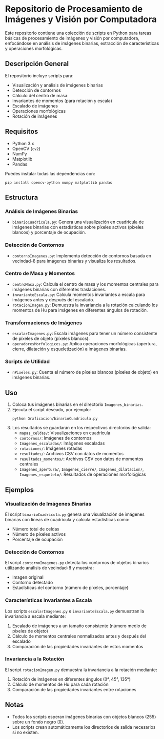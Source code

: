 # Repositorio de Procesamiento de Imágenes y Visión por Computadora

Este repositorio contiene una colección de scripts en Python para tareas básicas de procesamiento de imágenes y visión por computadora, enfocándose en análisis de imágenes binarias, extracción de características y operaciones morfológicas.

## Descripción General

El repositorio incluye scripts para:
- Visualización y análisis de imágenes binarias
- Detección de contornos
- Cálculo del centro de masa
- Invariantes de momentos (para rotación y escala)
- Escalado de imágenes
- Operaciones morfológicas
- Rotación de imágenes

## Requisitos

- Python 3.x
- OpenCV (`cv2`)
- NumPy
- Matplotlib
- Pandas

Puedes instalar todas las dependencias con:
```
pip install opencv-python numpy matplotlib pandas
```

## Estructura

### Análisis de Imágenes Binarias

- `binarioCuadricula.py`: Genera una visualización en cuadrícula de imágenes binarias con estadísticas sobre píxeles activos (píxeles blancos) y porcentaje de ocupación.

### Detección de Contornos

- `contornoImagenes.py`: Implementa detección de contornos basada en vecindad-8 para imágenes binarias y visualiza los resultados.

### Centro de Masa y Momentos

- `centroMasa.py`: Calcula el centro de masa y los momentos centrales para imágenes binarias con diferentes traslaciones.
- `invarianteEscala.py`: Calcula momentos invariantes a escala para imágenes antes y después del escalado.
- `rotacionImagen.py`: Demuestra la invariancia a la rotación calculando los momentos de Hu para imágenes en diferentes ángulos de rotación.

### Transformaciones de Imágenes

- `escalarImagenes.py`: Escala imágenes para tener un número consistente de píxeles de objeto (píxeles blancos).
- `operadoresMorfologicos.py`: Aplica operaciones morfológicas (apertura, cierre, dilatación y esqueletización) a imágenes binarias.

### Scripts de Utilidad

- `nPixeles.py`: Cuenta el número de píxeles blancos (píxeles de objeto) en imágenes binarias.

## Uso

1. Coloca tus imágenes binarias en el directorio `Imagenes_binarias`.
2. Ejecuta el script deseado, por ejemplo:
   ```
   python Graficacion/binarioCuadricula.py
   ```
3. Los resultados se guardarán en los respectivos directorios de salida:
   - `mapas_celdas/`: Visualizaciones en cuadrícula
   - `contornos/`: Imágenes de contornos
   - `Imagenes_escaladas/`: Imágenes escaladas
   - `rotaciones/`: Imágenes rotadas
   - `resultados/`: Archivos CSV con datos de momentos
   - `resultados_momentos/`: Archivos CSV con datos de momentos centrales
   - `Imagenes_apertura/`, `Imagenes_cierre/`, `Imagenes_dilatacion/`, `Imagenes_esqueleto/`: Resultados de operaciones morfológicas

## Ejemplos

### Visualización de Imágenes Binarias
El script `binarioCuadricula.py` genera una visualización de imágenes binarias con líneas de cuadrícula y calcula estadísticas como:
- Número total de celdas
- Número de píxeles activos
- Porcentaje de ocupación

### Detección de Contornos
El script `contornoImagenes.py` detecta los contornos de objetos binarios utilizando análisis de vecindad-8 y muestra:
- Imagen original
- Contorno detectado
- Estadísticas del contorno (número de píxeles, porcentaje)

### Características Invariantes a Escala
Los scripts `escalarImagenes.py` e `invarianteEscala.py` demuestran la invariancia a escala mediante:
1. Escalado de imágenes a un tamaño consistente (número medio de píxeles de objeto)
2. Cálculo de momentos centrales normalizados antes y después del escalado
3. Comparación de las propiedades invariantes de estos momentos

### Invariancia a la Rotación
El script `rotacionImagen.py` demuestra la invariancia a la rotación mediante:
1. Rotación de imágenes en diferentes ángulos (0°, 45°, 135°)
2. Cálculo de momentos de Hu para cada rotación
3. Comparación de las propiedades invariantes entre rotaciones

## Notas

- Todos los scripts esperan imágenes binarias con objetos blancos (255) sobre un fondo negro (0).
- Los scripts crean automáticamente los directorios de salida necesarios si no existen.
